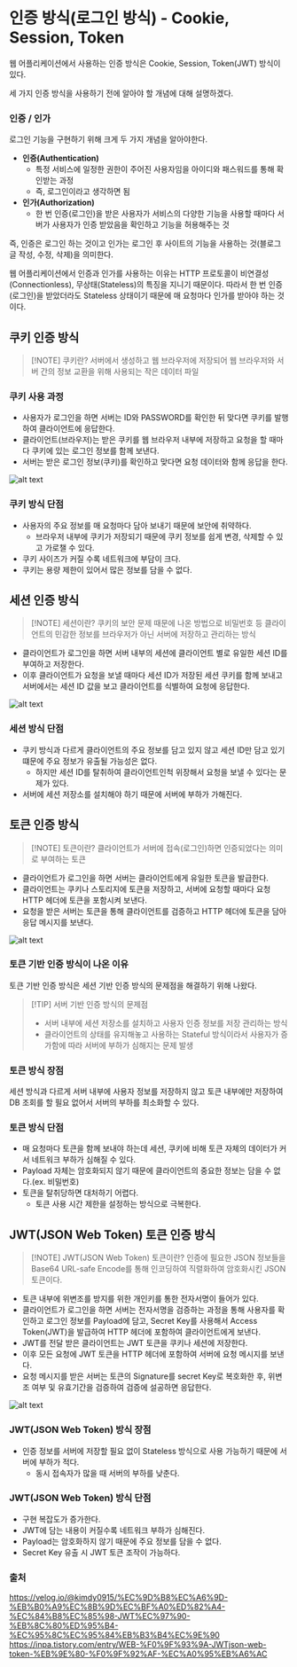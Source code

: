 # 인증 방식(로그인 방식) - Cookie, Session, Token
웹 어플리케이션에서 사용하는 인증 방식은 Cookie, Session, Token(JWT) 방식이 있다.

세 가지 인증 방식을 사용하기 전에 알아야 할 개념에 대해 설명하겠다.

### 인증 / 인가
로그인 기능을 구현하기 위해 크게 두 가지 개념을 알아야한다.

- **인증(Authentication)**
  - 특정 서비스에 일정한 권한이 주어진 사용자임을 아이디와 패스워드를 통해 확인받는 과정
  - 즉, 로그인이라고 생각하면 됨
- **인가(Authorization)**
  - 한 번 인증(로그인)을 받은 사용자가 서비스의 다양한 기능을 사용할 때마다 서버가 사용자가 인증 받았음을 확인하고 기능을 허용해주는 것

즉, 인증은 로그인 하는 것이고 인가는 로그인 후 사이트의 기능을 사용하는 것(블로그 글 작성, 수정, 삭제)을 의미한다.

웹 어플리케이션에서 인증과 인가를 사용하는 이유는 HTTP 프로토콜이 비연결성(Connectionless), 무상태(Stateless)의 특징을 지니기 때문이다.
따라서 한 번 인증(로그인)을 받았더라도 Stateless 상태이기 때문에 매 요청마다 인가를 받아야 하는 것이다.

## 쿠키 인증 방식
> [!NOTE] 쿠키란?
> 서버에서 생성하고 웹 브라우저에 저장되어 웹 브라우저와 서버 간의 정보 교환을 위해 사용되는 작은 데이터 파일

### 쿠키 사용 과정
- 사용자가 로그인을 하면 서버는 ID와 PASSWORD를 확인한 뒤 맞다면 쿠키를 발행하여 클라이언트에 응답한다.
- 클라이언트(브라우저)는 받은 쿠키를 웹 브라우저 내부에 저장하고 요청을 할 때마다 쿠키에 있는 로그인 정보를 함께 보낸다.
- 서버는 받은 로그인 정보(쿠키)를 확인하고 맞다면 요청 데이터와 함께 응답을 한다.

![alt text](./[형준]%20Image/image-5.png)

### 쿠키 방식 단점
- 사용자의 주요 정보를 매 요청마다 담아 보내기 때문에 보안에 취약하다.
  - 브라우저 내부에 쿠키가 저장되기 때문에 쿠키 정보를 쉽게 변경, 삭제할 수 있고 가로챌 수 있다.
- 쿠키 사이즈가 커질 수록 네트워크에 부담이 크다. 
- 쿠키는 용량 제한이 있어서 많은 정보를 담을 수 없다.

## 세션 인증 방식
> [!NOTE] 세션이란?
> 쿠키의 보안 문제 때문에 나온 방법으로 비밀번호 등 클라이언트의 민감한 정보를 브라우저가 아닌 서버에 저장하고 관리하는 방식

- 클라이언트가 로그인을 하면 서버 내부의 세션에 클라이언트 별로 유일한 세션 ID를 부여하고 저장한다.
- 이후 클라이언트가 요청을 보낼 때마다 세션 ID가 저장된 세션 쿠키를 함께 보내고 서버에서는 세션 ID 값을 보고 클라이언트를 식별하여 요청에 응답한다.

![alt text](./[형준]%20Image/image-6.png)

### 세션 방식 단점
- 쿠키 방식과 다르게 클라이언트의 주요 정보를 담고 있지 않고 세션 ID만 담고 있기 떄문에 주요 정보가 유출될 가능성은 없다.
  - 하지만 세션 ID를 탈취하여 클라이언트인척 위장해서 요청을 보낼 수 있다는 문제가 있다.
- 서버에 세션 저장소를 설치해야 하기 때문에 서버에 부하가 가해진다.

## 토큰 인증 방식
> [!NOTE] 토큰이란?
> 클라이언트가 서버에 접속(로그인)하면 인증되었다는 의미로 부여하는 토큰


- 클라이언트가 로그인을 하면 서버는 클라이언트에게 유일한 토큰을 발급한다.
- 클라이언트는 쿠키나 스토리지에 토큰을 저장하고, 서버에 요청할 때마다 요청 HTTP 헤더에 토큰을 포함시켜 보낸다.
- 요청을 받은 서버는 토큰을 통해 클라이언트를 검증하고 HTTP 헤더에 토큰을 담아 응답 메시지를 보낸다.

![alt text](./[형준]%20Image/image-7.png)

### 토큰 기반 인증 방식이 나온 이유
토큰 기반 인증 방식은 세션 기반 인증 방식의 문제점을 해결하기 위해 나왔다.

> [!TIP] 서버 기반 인증 방식의 문제점
> - 서버 내부에 세션 저장소를 설치하고 사용자 인증 정보를 저장 관리하는 방식
> - 클라이언트의 상태를 유지해놓고 사용하는 Stateful 방식이라서 사용자가 증가함에 따라 서버에 부하가 심해지는 문제 발생


### 토큰 방식 장점
세션 방식과 다르게 서버 내부에 사용자 정보를 저장하지 않고 토큰 내부에만 저장하여 DB 조회를 할 필요 없어서 서버의 부하를 최소화할 수 있다.

### 토큰 방식 단점
- 매 요청마다 토큰을 함께 보내야 하는데 세션, 쿠키에 비해 토큰 자체의 데이터가 커서 네트워크 부하가 심해질 수 있다.
- Payload 자체는 암호화되지 않기 때문에 클라이언트의 중요한 정보는 담을 수 없다.(ex. 비밀번호)
- 토큰을 탈취당하면 대처하기 어렵다.
  - 토큰 사용 시간 제한을 설정하는 방식으로 극복한다. 

## JWT(JSON Web Token) 토큰 인증 방식
> [!NOTE] JWT(JSON Web Token) 토큰이란?
> 인증에 필요한 JSON 정보들을 Base64 URL-safe Encode를 통해 인코딩하여 직렬화하여 암호화시킨 JSON 토큰이다.

- 토큰 내부에 위변조를 방지를 위한 개인키를 통한 전자서명이 들어가 있다.
- 클라이언트가 로그인을 하면 서버는 전자서명을 검증하는 과정을 통해 사용자를 확인하고 로그인 정보를 Payload에 담고, Secret Key를 사용해서 Access Token(JWT)을 발급하여 HTTP 헤더에 포함하여 클라이언트에게 보낸다.
- JWT를 전달 받은 클라이언트는 JWT 토큰을 쿠키나 세션에 저장한다.
- 이후 모든 요청에 JWT 토큰을 HTTP 헤더에 포함하여 서버에 요청 메시지를 보낸다.
- 요청 메시지를 받은 서버는 토큰의 Signature를 secret Key로 복호화한 후, 위변조 여부 및 유효기간을 검증하여 검증에 설공하면 응답한다.

![alt text](./[형준]%20Image/image-8.png)

### JWT(JSON Web Token) 방식 장점
- 인증 정보를 서버에 저장할 필요 없이 Stateless 방식으로 사용 가능하기 때문에 서버에 부하가 적다.
  - 동시 접속자가 많을 때 서버의 부하를 낮춘다.

### JWT(JSON Web Token) 방식 단점
- 구현 복잡도가 증가한다.
- JWT에 담는 내용이 커질수록 네트워크 부하가 심해진다.
- Payload는 암호화하지 않기 때문에 주요 정보를 담을 수 없다.
- Secret Key 유출 시 JWT 토큰 조작이 가능하다.


### 출처
https://velog.io/@kimdy0915/%EC%9D%B8%EC%A6%9D-%EB%B0%A9%EC%8B%9D%EC%BF%A0%ED%82%A4-%EC%84%B8%EC%85%98-JWT%EC%97%90-%EB%8C%80%ED%95%B4-%EC%95%8C%EC%95%84%EB%B3%B4%EC%9E%90
https://inpa.tistory.com/entry/WEB-%F0%9F%93%9A-JWTjson-web-token-%EB%9E%80-%F0%9F%92%AF-%EC%A0%95%EB%A6%AC